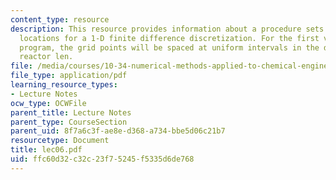 ```yaml
---
content_type: resource
description: This resource provides information about a procedure sets that grid point
  locations for a 1-D finite difference discretization. For the first version of this
  program, the grid points will be spaced at uniform intervals in the domain 0 to
  reactor len.
file: /media/courses/10-34-numerical-methods-applied-to-chemical-engineering-fall-2005/ffc60d32c32c23f75245f5335d6de768_lec06.pdf
file_type: application/pdf
learning_resource_types:
- Lecture Notes
ocw_type: OCWFile
parent_title: Lecture Notes
parent_type: CourseSection
parent_uid: 8f7a6c3f-ae8e-d368-a734-bbe5d06c21b7
resourcetype: Document
title: lec06.pdf
uid: ffc60d32-c32c-23f7-5245-f5335d6de768
---
```

